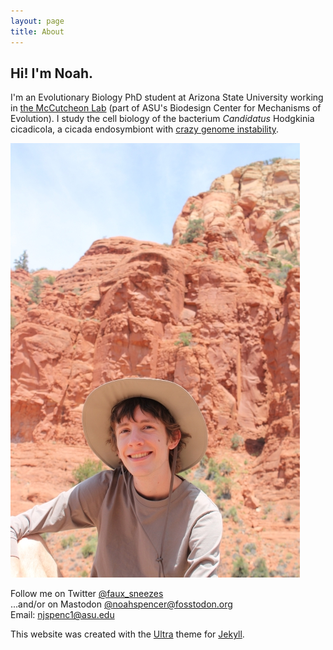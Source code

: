 ```yaml
---
layout: page
title: About
---
```


## Hi! I'm Noah.

I'm an Evolutionary Biology PhD student at Arizona State University working in [the McCutcheon Lab](http://mccutcheonlab.org) (part of ASU's Biodesign Center for Mechanisms of Evolution). I study the cell biology of the bacterium *Candidatus* Hodgkinia cicadicola, a cicada endosymbiont with [crazy genome instability](https://www.theatlantic.com/science/archive/2021/05/cicada-brood-x-bacteria-chaos/618808/).

![Noah in Sedona, Arizona](images/noah_in_sedona.JPG)

Follow me on Twitter [@faux_sneezes](https://twitter.com/faux_sneezes)  
...and/or on Mastodon [@noahspencer@fosstodon.org](https://fosstodon.org/@noahspencer)  
Email: <njspenc1@asu.edu>



This website was created with the [Ultra](https://github.com/ronv/ultra) theme for [Jekyll](https://jekyllrb.com/).

